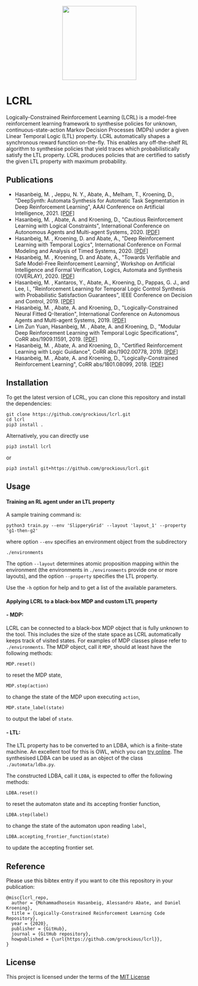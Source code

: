 <p align="center">
    <img width="200" src="https://i.imgur.com/6Rf2GcE.png">
</p>
<!--- https://i.imgur.com/6Rf2GcE.png --->

# LCRL
Logically-Constrained Reinforcement Learning (LCRL) is a model-free reinforcement learning framework to synthesise
policies for unknown, continuous-state-action Markov Decision Processes (MDPs) under a given Linear Temporal Logic
(LTL) property. LCRL automatically shapes a synchronous reward function on-the-fly. This enables any
off-the-shelf RL algorithm to synthesise policies that yield traces which probabilistically satisfy the LTL property. LCRL produces policies that are certified to satisfy the given LTL property with maximum probability.

## Publications
* Hasanbeig, M. , Jeppu, N. Y., Abate, A., Melham, T., Kroening, D., "DeepSynth: Automata Synthesis for Automatic Task Segmentation in Deep Reinforcement Learning", AAAI Conference on Artificial Intelligence, 2021. [[PDF]](https://arxiv.org/pdf/1911.10244.pdf)
* Hasanbeig, M. , Abate, A. and Kroening, D., "Cautious Reinforcement Learning with Logical Constraints", International Conference on Autonomous Agents and Multi-agent Systems, 2020. [[PDF]](http://ifaamas.org/Proceedings/aamas2020/pdfs/p483.pdf)
* Hasanbeig, M. , Kroening, D. and Abate, A., "Deep Reinforcement Learning with Temporal Logics", International Conference on Formal Modeling and Analysis of Timed Systems, 2020. [[PDF]](https://link.springer.com/content/pdf/10.1007%2F978-3-030-57628-8_1.pdf)
* Hasanbeig, M. , Kroening, D. and Abate, A., "Towards Verifiable and Safe Model-Free Reinforcement Learning", Workshop on Artificial Intelligence and Formal Verification, Logics, Automata and Synthesis (OVERLAY), 2020. [[PDF]](http://ceur-ws.org/Vol-2509/invited.pdf)
* Hasanbeig, M. , Kantaros, Y., Abate, A., Kroening, D., Pappas, G. J., and Lee, I., "Reinforcement Learning for Temporal Logic Control Synthesis with Probabilistic Satisfaction Guarantees", IEEE Conference on Decision and Control, 2019. [[PDF]](https://arxiv.org/pdf/1909.05304.pdf)
* Hasanbeig, M. , Abate, A. and Kroening, D., "Logically-Constrained Neural Fitted Q-Iteration", International Conference on Autonomous Agents and Multi-agent Systems, 2019. [[PDF]](https://arxiv.org/pdf/1809.07823.pdf)
* Lim Zun Yuan, Hasanbeig, M. , Abate, A. and Kroening, D., "Modular Deep Reinforcement Learning with Temporal Logic Specifications", CoRR abs/1909.11591, 2019. [[PDF]](https://arxiv.org/pdf/1909.11591.pdf)
* Hasanbeig, M. , Abate, A. and Kroening, D., "Certified Reinforcement Learning with Logic Guidance", CoRR abs/1902.00778, 2019. [[PDF]](https://arxiv.org/pdf/1902.00778.pdf)
* Hasanbeig, M. , Abate, A. and Kroening, D., "Logically-Constrained Reinforcement Learning", CoRR abs/1801.08099, 2018. [[PDF]](https://arxiv.org/pdf/1801.08099.pdf)

## Installation
To get the latest version of LCRL, you can clone this repository and install the dependencies:
```
git clone https://github.com/grockious/lcrl.git
cd lcrl
pip3 install .
```

Alternatively, you can directly use
```
pip3 install lcrl
```
or
```
pip3 install git+https://github.com/grockious/lcrl.git
```

## Usage
#### Training an RL agent under an LTL property
A sample training command is:
```
python3 train.py --env 'SlipperyGrid' --layout 'layout_1' --property 'g1-then-g2'
```
where option `--env` specifies an environment object from the subdirectory
```
./environments
```
The option `--layout` determines atomic proposition mapping within the environment
(the environments in `./environments` provide one or more layouts),
and the option `--property` specifies the LTL property.

Use the `-h` option for help and to get a list of the available parameters.
#### Applying LCRL to a black-box MDP and custom LTL property
#### - MDP:
LCRL can be connected to a black-box MDP object that is fully unknown to
the tool. This includes the size of the state space as LCRL automatically keeps track of visited states. For examples of MDP classes
please refer to `./environments`. The MDP object, call it `MDP`, should at
least have the following methods:
```
MDP.reset()
```
to reset the MDP state,
```
MDP.step(action)
```
to change the state of the MDP upon executing `action`,
```
MDP.state_label(state)
```
to output the label of `state`.

#### - LTL:
The LTL property has to be converted to an LDBA, which is a finite-state machine.
An excellent tool for this is OWL, which you can [try online](https://owl.model.in.tum.de/try/).
The synthesised LDBA can be used as an object of the class `./automata/ldba.py`.  

The constructed LDBA, call it `LDBA`, is expected to offer the following methods:
```
LDBA.reset()
```
to reset the automaton state and its accepting frontier function,
```
LDBA.step(label)
```
to change the state of the automaton upon reading `label`,
```
LDBA.accepting_frontier_function(state)
```
to update the accepting frontier set.

## Reference
Please use this bibtex entry if you want to cite this repository in your publication:

```
@misc{lcrl_repo,
  author = {Mohammadhosein Hasanbeig, Alessandro Abate, and Daniel Kroening},
  title = {Logically-Constrained Reinforcement Learning Code Repository},
  year = {2020},
  publisher = {GitHub},
  journal = {GitHub repository},
  howpublished = {\url{https://github.com/grockious/lcrl}},
}
```

## License
This project is licensed under the terms of the [MIT License](/LICENSE)
